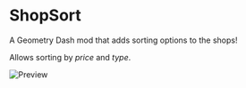 # ShopSort

A Geometry Dash mod that adds sorting options to the shops!

Allows sorting by _price_ and _type_.

![Preview](therisinglegend.shop_sort/preview.PNG?width=300)
